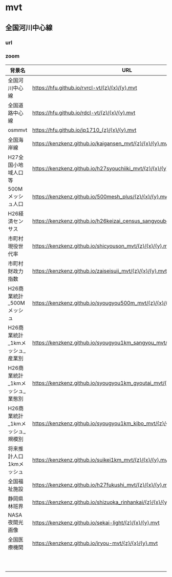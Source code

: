# mvt

## 全国河川中心線
### url
### zoom

| 背景名 | URL | zoom | |
----|----|----|---- 
| 全国河川中心線 | https://hfu.github.io/rvrcl-vt/{z}/{x}/{y}.mvt | 〜14 ||
| 全国道路中心線 | https://hfu.github.io/rdcl-vt/{z}/{x}/{y}.mvt | 〜14 ||
| osmmvt | https://hfu.github.io/jp1710_{z}/{x}/{y}.mvt | 〜14 ||
| 全国海岸線 | https://kenzkenz.github.io/kaigansen_mvt/{z}/{x}/{y}.mvt | 〜14 ||
| H27全国小地域人口等 | https://kenzkenz.github.io/h27syouchiiki_mvt/{z}/{x}/{y}.mvt | 〜15 ||
| 500Mメッシュ人口 | https://kenzkenz.github.io/500mesh_plus/{z}/{x}/{y}.mvt | 〜15 ||
| H26経済センサス | https://kenzkenz.github.io/h26keizai_census_sangyoubetu_mvt/{z}/{x}/{y}.mvt | 〜15 ||
| 市町村現役世代率 | https://kenzkenz.github.io/shicyouson_mvt/{z}/{x}/{y}.mvt | 〜15 ||
| 市町村財政力指数 | https://kenzkenz.github.io/zaiseisuii_mvt/{z}/{x}/{y}.mvt | 〜15 ||
| H26商業統計_500Mメッシュ | https://kenzkenz.github.io/syougyou500m_mvt/{z}/{x}/{y}.mvt | 〜13 ||
| H26商業統計_1kmメッシュ_産業別 | https://kenzkenz.github.io/syougyou1km_sangyou_mvt/{z}/{x}/{y}.mvt | 〜13 ||
| H26商業統計_1kmメッシュ_業態別 | https://kenzkenz.github.io/syougyou1km_gyoutai_mvt/{z}/{x}/{y}.mvt | 〜13 ||
| H26商業統計_1kmメッシュ_規模別 | https://kenzkenz.github.io/syougyou1km_kibo_mvt/{z}/{x}/{y}.mvt" | 〜13 ||
| 将来推計人口1kmメッシュ | https://kenzkenz.github.io/suikei1km_mvt/{z}/{x}/{y}.mvt | 〜13 ||
| 全国福祉施設 | https://kenzkenz.github.io/h27fukushi_mvt/{z}/{x}/{y}.mvt | 〜15 ||
| 静岡県林班界 | https://kenzkenz.github.io/shizuoka_rinhankai/{z}/{x}/{y}.mvt | 〜15 ||
| NASA夜間光画像 | https://kenzkenz.github.io/sekai-light/{z}/{x}/{y}.mvt | 〜14 ||
| 全国医療機関 | https://kenzkenz.github.io/iryou-mvt/{z}/{x}/{y}.mvt | 〜15 ||
|  |  | 〜 ||
|  |  | 〜 ||
